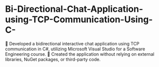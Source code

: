 # Bi-Directional-Chat-Application-using-TCP-Communication-Using-C-

 Developed a bidirectional interactive chat application using TCP communication in C#, utilizing 
Microsoft Visual Studio for a Software Engineering course. 
 Created the application without relying on external libraries, NuGet packages, or third-party code.
